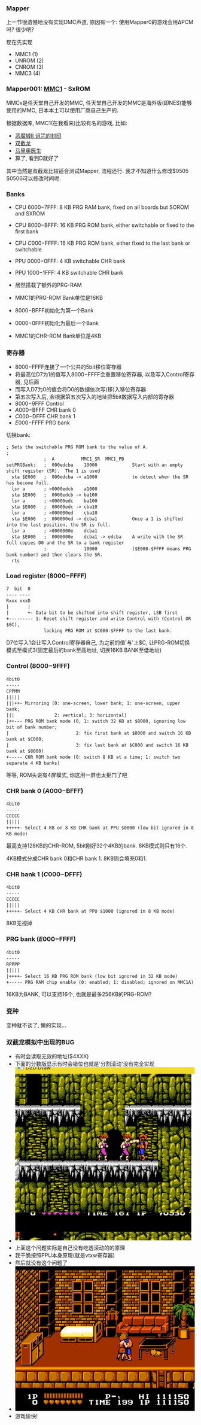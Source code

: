 ### Mapper 
上一节很遗憾地没有实现DMC声道, 原因有一个: 使用Mapper0的游戏会用ΔPCM吗? 很少吧? 

现在先实现
 - MMC1 (1)
 - UNROM (2)
 - CNROM (3)
 - MMC3 (4)

### Mapper001: [MMC1](https://wiki.nesdev.com/w/index.php/MMC1) - SxROM

MMCx是任天堂自己开发的MMC, 任天堂自己开发的MMC是海外版(即NES)能够使用的MMC, 日本本土可以使用厂商自己生产的.

根据数据库, MMC1(在我看来)比较有名的游戏, 比如:
 - [恶魔城II 诅咒的封印](http://bootgod.dyndns.org:7777/profile.php?id=61)
 - [双截龙](http://bootgod.dyndns.org:7777/profile.php?id=22)
 - [马里奥医生](http://bootgod.dyndns.org:7777/profile.php?id=174)
 - 算了, 看到D就好了

其中当然是双截龙比较适合测试Mapper, 流程还行. 我才不知道什么修改\$0505 \$0506可以修改时间呢.


### Banks
 - CPU $6000-$7FFF: 8 KB PRG RAM bank, fixed on all boards but SOROM and SXROM
 - CPU $8000-$BFFF: 16 KB PRG ROM bank, either switchable or fixed to the first bank
 - CPU $C000-$FFFF: 16 KB PRG ROM bank, either fixed to the last bank or switchable
 - PPU $0000-$0FFF: 4 KB switchable CHR bank
 - PPU $1000-$1FFF: 4 KB switchable CHR bank

 - 居然搭载了额外的PRG-RAM
 - MMC1的PRG-ROM Bank单位是16KB
 - $8000-$BFFF初始化为第一个Bank
 - $0000-$0FFF初始化为最后一个Bank
 - MMC1的CHR-ROM Bank单位是4KB

### 寄存器
 - $8000-$FFFF连接了一个公共的5bit移位寄存器
 - 将最高位D7为1的值写入$8000-$FFFF会重置移位寄存器, 以及写入Control寄存器, 见后面
 - 而写入D7为0的值会将D0的数据依次写(移)入移位寄存器
 - 第五次写入后, 会根据第五次写入的地址把5bit数据写入内部的寄存器
 - $8000-$9FFF Control 
 - $A000-$BFFF CHR bank 0
 - $C000-$DFFF CHR bank 1
 - $E000-$FFFF PRG bank


切换bank:
```
; Sets the switchable PRG ROM bank to the value of A.
;
              ;  A          MMC1_SR  MMC1_PB
setPRGBank:   ;  000edcba    10000             Start with an empty shift register (SR).  The 1 is used
  sta $E000   ;  000edcba -> a1000             to detect when the SR has become full.
  lsr a       ; >0000edcb    a1000
  sta $E000   ;  0000edcb -> ba100
  lsr a       ; >00000edc    ba100
  sta $E000   ;  00000edc -> cba10
  lsr a       ; >000000ed    cba10
  sta $E000   ;  000000ed -> dcba1             Once a 1 is shifted into the last position, the SR is full.
  lsr a       ; >0000000e    dcba1             
  sta $E000   ;  0000000e    dcba1 -> edcba    A write with the SR full copies D0 and the SR to a bank register
              ;              10000             ($E000-$FFFF means PRG bank number) and then clears the SR.
  rts
```

### Load register ($8000-$FFFF)
```
7  bit  0
---- ----
Rxxx xxxD
|       |
|       +- Data bit to be shifted into shift register, LSB first
+--------- 1: Reset shift register and write Control with (Control OR $0C),
              locking PRG ROM at $C000-$FFFF to the last bank.
```
D7位写入1会让写入Control寄存器自己, 为之前的值'与'上\$C, 让PRG-ROM切换模式至模式3(固定最后的bank至高地址, 切换16KB BANK至低地址)


### Control ($8000-$9FFF)
```
4bit0
-----
CPPMM
|||||
|||++- Mirroring (0: one-screen, lower bank; 1: one-screen, upper bank;
|||               2: vertical; 3: horizontal)
|++--- PRG ROM bank mode (0, 1: switch 32 KB at $8000, ignoring low bit of bank number;
|                         2: fix first bank at $8000 and switch 16 KB bank at $C000;
|                         3: fix last bank at $C000 and switch 16 KB bank at $8000)
+----- CHR ROM bank mode (0: switch 8 KB at a time; 1: switch two separate 4 KB banks)
```

等等, ROM头说有4屏模式, 你这用一屏也太抠门了吧

### CHR bank 0 ($A000-$BFFF)
```
4bit0
-----
CCCCC
|||||
+++++- Select 4 KB or 8 KB CHR bank at PPU $0000 (low bit ignored in 8 KB mode)
```
最高支持128KB的CHR-ROM, 5bit刚好32个4KB的bank. 8KB模式则只有16个.

4KB模式分成CHR bank 0和CHR bank 1. 8KB则会填充0和1.

### CHR bank 1 ($C000-$DFFF)
```
4bit0
-----
CCCCC
|||||
+++++- Select 4 KB CHR bank at PPU $1000 (ignored in 8 KB mode)
```

8KB无视掉

### PRG bank ($E000-$FFFF)
```
4bit0
-----
RPPPP
|||||
|++++- Select 16 KB PRG ROM bank (low bit ignored in 32 KB mode)
+----- PRG RAM chip enable (0: enabled; 1: disabled; ignored on MMC1A)
```

16KB为BANK, 可以支持16个, 也就是最多256KB的PRG-ROM? 

 ### 变种
 变种就不谈了, 懒的实现...

### 双截龙模拟中出现的BUG
 - 有时会读取无效的地址($4XXX)
 - 下面的分数版显示有时会错位也就是'分割滚动'没有完全实现
 - ![dd-scroll](./dd-scroll.png)
 - 上面这个问题实际是自己没有吃透滚动的的原理
 - 我干脆按照PPU本身原理(就是vtxw寄存器)
 - 然后就没有这个问题了
 - ![dd-clear](./dd-clear.png)
 - 游戏愉快!


